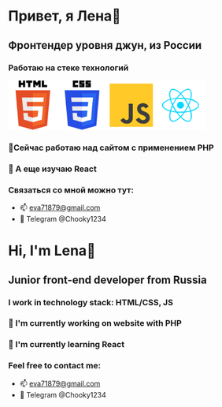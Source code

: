 # Привет, я Лена👋
## Фронтендер уровня джун, из России
### Работаю на стеке технологий
<p><img src="assets/html.svg" alt="HTML" width="100px"/><img src="assets/css.svg" alt="CSS" width="100px"/><img src="assets/js.svg" alt="JS" width="100px"/><img src="assets/react.svg" alt="HTML" width="100px"/></p>

### 🔭Сейчас работаю над сайтом с применением PHP
### 🌱 А еще изучаю React
### Связаться со мной можно тут:
* 📫 eva71879@gmail.com
* 💬 Telegram @Chooky1234


# Hi, I'm Lena👋
## Junior front-end developer from Russia 

### I work in technology stack: HTML/CSS, JS
### 🔭 I'm currently working on website with PHP
### 🌱 I'm currently learning React
### Feel free to contact me:
* 📫 eva71879@gmail.com
* 💬 Telegram @Chooky1234
